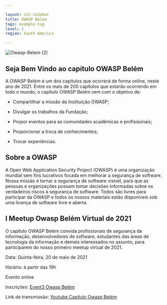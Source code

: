 ```yaml
---

layout: col-sidebar
title: OWASP Belem
tags: example-tag
level: 1
region: South America

---
```

![Owasp-Belem (2)](https://user-images.githubusercontent.com/16158526/117233453-897c0380-adf9-11eb-9532-be5cc93f5085.png)



## Seja Bem Vindo ao capítulo OWASP Belém

A OWASP Belém é um dos capítulos que ocorrerá de forma online, neste ano de 2021. Entre os mais de 200 capítulos que estarão ocorrendo em todo o mundo, o capítulo OWASP Belém vem com o objetivo de:


- Compartilhar a missão da Instituição OWASP;

- Divulgar os trabalhos da Fundação;

- Propor eventos para as comunidades acadêmicas e profissionais;

- Proporcionar a troca de conhecimentos;

- Trocar experiências. 

## Sobre a OWASP

A Open Web Application Security Project (OWASP) é uma organização mundial sem fins lucrativos focada em melhorar a segurança de software. Nossa missão é tornar a segurança de software visível, para que as pessoas e organizações possam tomar decisões informadas sobre os verdadeiros riscos à segurança de software. Todos são livres para participar da OWASP e todos os nossos materiais estão disponíveis sob uma licença de software livre e aberta.


## I Meetup Owasp Belém  Virtual de 2021

O capítulo OWASP Belém convida profissionais de segurança da informação, desenvolvedores de software, estudantes das áreas de tecnologia da informação e demais interessados no assunto, para participarem do nosso primeiro meetup virtual de 2021.

Data: Quinta-feira, 20 de maio de 2021

Horário: à partir das 19h

Evento online

Inscrições: [Event3 Owasp Belém](https://www.even3.com.br/owasp_belem)

Link de transmissão: [Youtube Capítulo Owasp Belém](bit.ly/owasp_belem)
